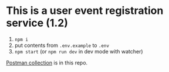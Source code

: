 # This is a user event registration service (1.2)

1. `npm i`
2. put contents from `.env.example` to `.env`
3. `npm start` (or `npm run dev` in dev mode with watcher)

[Postman collection](EM12.postman_collection.json) is in this repo.